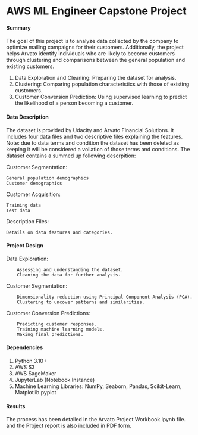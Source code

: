 # AWS ML Engineer Capstone Project
#### Summary
The goal of this project is to analyze data collected by the company to optimize mailing campaigns for their customers. Additionally, the project helps Arvato identify individuals who are likely to become customers through clustering and comparisons between the general population and existing customers.

  1. Data Exploration and Cleaning: Preparing the dataset for analysis.
  2. Clustering: Comparing population characteristics with those of existing customers.
  3. Customer Conversion Prediction: Using supervised learning to predict the likelihood of a person becoming a customer.

#### Data Description
The dataset is provided by Udacity and Arvato Financial Solutions. It includes four data files and two descriptive files explaining the features. Note: due to data terms and condition the dataset has been deleted as keeping it will be considered a voilation of those terms and conditions. The dataset contains a summed up following descrpition:

Customer Segmentation:

    General population demographics
    Customer demographics

Customer Acquisition:

    Training data
    Test data

Description Files:

    Details on data features and categories.

#### Project Design
  Data Exploration:
    
        Assessing and understanding the dataset.
        Cleaning the data for further analysis.
        
  Customer Segmentation:
    
        Dimensionality reduction using Principal Component Analysis (PCA).
        Clustering to uncover patterns and similarities.

  Customer Conversion Predictions:
    
        Predicting customer responses.
        Training machine learning models.
        Making final predictions.

#### Dependencies
1. Python 3.10+
2. AWS S3
3. AWS SageMaker
4. JupyterLab (Notebook Instance)
5. Machine Learning Libraries: NumPy, Seaborn, Pandas, Scikit-Learn, Matplotlib.pyplot
#### Results
The process has been detailed in the Arvato Project Workbook.ipynb file. and the Project report is also included in PDF form.
